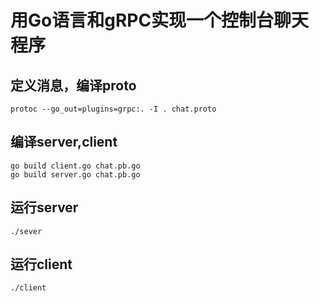 # 用Go语言和gRPC实现一个控制台聊天程序

## 定义消息，编译proto
```
protoc --go_out=plugins=grpc:. -I . chat.proto
```
## 编译server,client
```
go build client.go chat.pb.go
go build server.go chat.pb.go
```

## 运行server
```
./sever
```

## 运行client
```
./client
```